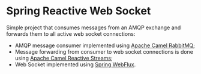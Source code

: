 # Spring Reactive Web Socket

Simple project that consumes messages from an AMQP exchange and forwards them to all active web socket connections:
 * AMQP message consumer implemented using [Apache Camel RabbitMQ](https://camel.apache.org/components/2.x/rabbitmq-component.html);
 * Message forwarding from consumer to web socket connections is done using [Apache Camel Reactive Streams](https://camel.apache.org/components/2.x/reactive-streams-component.html);
 * Web Socket implemented using [Spring WebFlux](https://docs.spring.io/spring-framework/docs/current/reference/html/web-reactive.html).